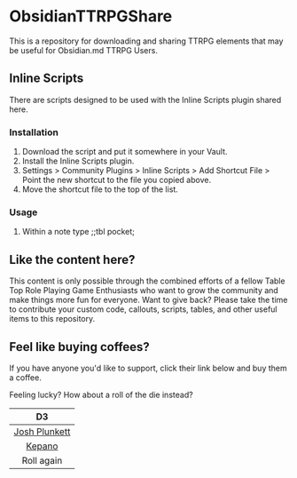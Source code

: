 # ObsidianTTRPGShare
This is a repository for downloading and sharing TTRPG elements that may be useful for Obsidian.md TTRPG Users. 


## Inline Scripts
There are scripts designed to be used with the Inline Scripts plugin shared here. 

### Installation
1. Download the script and put it somewhere in your Vault. 
2. Install the Inline Scripts plugin. 
3. Settings > Community Plugins > Inline Scripts > Add Shortcut File > Point the new shortcut to the file you copied above. 
4. Move the shortcut file to the top of the list. 

### Usage
1. Within a note type ;;tbl pocket;


## Like the content here?
This content is only possible through the combined efforts of a fellow Table Top Role Playing Game Enthusiasts who want to grow the community and make things more fun for everyone. Want to give back? Please take the time to contribute your custom code, callouts, scripts, tables, and other useful items to this repository. 


## Feel like buying coffees? 
If you have anyone you'd like to support, click their link below and buy them a coffee. 

Feeling lucky? How about a roll of the die instead?

| D3 |
|:---:|
|[Josh Plunkett](https://www.patreon.com/join/JPlunkett?)||
|[Kepano](https://www.buymeacoffee.com/kepano)||
| Roll again |
